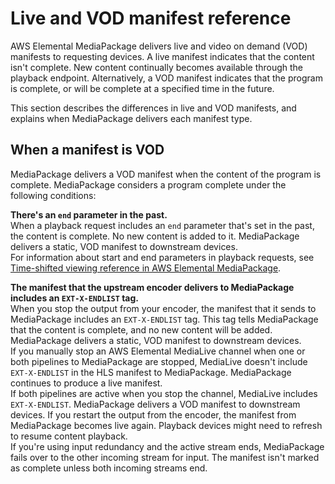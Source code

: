 # Live and VOD manifest reference<a name="what-is-manifest"></a>

AWS Elemental MediaPackage delivers live and video on demand \(VOD\) manifests to requesting devices\. A live manifest indicates that the content isn't complete\. New content continually becomes available through the playback endpoint\. Alternatively, a VOD manifest indicates that the program is complete, or will be complete at a specified time in the future\. 

This section describes the differences in live and VOD manifests, and explains when MediaPackage delivers each manifest type\.

## When a manifest is VOD<a name="manifest-complete"></a>

MediaPackage delivers a VOD manifest when the content of the program is complete\. MediaPackage considers a program complete under the following conditions:

**There's an `end` parameter in the past\.**  
When a playback request includes an `end` parameter that's set in the past, the content is complete\. No new content is added to it\. MediaPackage delivers a static, VOD manifest to downstream devices\.  
For information about start and end parameters in playback requests, see [Time\-shifted viewing reference in AWS Elemental MediaPackage](time-shifted.md)\.

**The manifest that the upstream encoder delivers to MediaPackage includes an `EXT-X-ENDLIST` tag\.**  
When you stop the output from your encoder, the manifest that it sends to MediaPackage includes an `EXT-X-ENDLIST` tag\. This tag tells MediaPackage that the content is complete, and no new content will be added\. MediaPackage delivers a static, VOD manifest to downstream devices\.  
If you manually stop an AWS Elemental MediaLive channel when one or both pipelines to MediaPackage are stopped, MediaLive doesn't include `EXT-X-ENDLIST` in the HLS manifest to MediaPackage\. MediaPackage continues to produce a live manifest\.   
If both pipelines are active when you stop the channel, MediaLive includes `EXT-X-ENDLIST`\. MediaPackage delivers a VOD manifest to downstream devices\.
If you restart the output from the encoder, the manifest from MediaPackage becomes live again\. Playback devices might need to refresh to resume content playback\.  
If you're using input redundancy and the active stream ends, MediaPackage fails over to the other incoming stream for input\. The manifest isn't marked as complete unless both incoming streams end\.